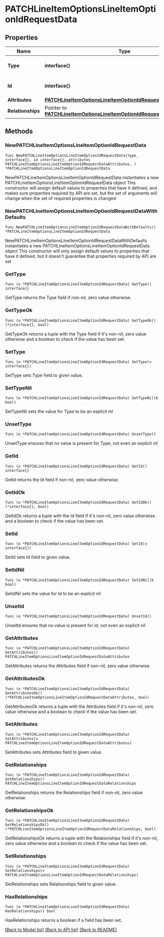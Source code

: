 # PATCHLineItemOptionsLineItemOptionIdRequestData

## Properties

Name | Type | Description | Notes
------------ | ------------- | ------------- | -------------
**Type** | **interface{}** | The resource&#39;s type | 
**Id** | **interface{}** | The resource&#39;s id | 
**Attributes** | [**PATCHLineItemOptionsLineItemOptionIdRequestDataAttributes**](PATCHLineItemOptionsLineItemOptionIdRequestDataAttributes.md) |  | 
**Relationships** | Pointer to [**PATCHLineItemOptionsLineItemOptionIdRequestDataRelationships**](PATCHLineItemOptionsLineItemOptionIdRequestDataRelationships.md) |  | [optional] 

## Methods

### NewPATCHLineItemOptionsLineItemOptionIdRequestData

`func NewPATCHLineItemOptionsLineItemOptionIdRequestData(type_ interface{}, id interface{}, attributes PATCHLineItemOptionsLineItemOptionIdRequestDataAttributes, ) *PATCHLineItemOptionsLineItemOptionIdRequestData`

NewPATCHLineItemOptionsLineItemOptionIdRequestData instantiates a new PATCHLineItemOptionsLineItemOptionIdRequestData object
This constructor will assign default values to properties that have it defined,
and makes sure properties required by API are set, but the set of arguments
will change when the set of required properties is changed

### NewPATCHLineItemOptionsLineItemOptionIdRequestDataWithDefaults

`func NewPATCHLineItemOptionsLineItemOptionIdRequestDataWithDefaults() *PATCHLineItemOptionsLineItemOptionIdRequestData`

NewPATCHLineItemOptionsLineItemOptionIdRequestDataWithDefaults instantiates a new PATCHLineItemOptionsLineItemOptionIdRequestData object
This constructor will only assign default values to properties that have it defined,
but it doesn't guarantee that properties required by API are set

### GetType

`func (o *PATCHLineItemOptionsLineItemOptionIdRequestData) GetType() interface{}`

GetType returns the Type field if non-nil, zero value otherwise.

### GetTypeOk

`func (o *PATCHLineItemOptionsLineItemOptionIdRequestData) GetTypeOk() (*interface{}, bool)`

GetTypeOk returns a tuple with the Type field if it's non-nil, zero value otherwise
and a boolean to check if the value has been set.

### SetType

`func (o *PATCHLineItemOptionsLineItemOptionIdRequestData) SetType(v interface{})`

SetType sets Type field to given value.


### SetTypeNil

`func (o *PATCHLineItemOptionsLineItemOptionIdRequestData) SetTypeNil(b bool)`

 SetTypeNil sets the value for Type to be an explicit nil

### UnsetType
`func (o *PATCHLineItemOptionsLineItemOptionIdRequestData) UnsetType()`

UnsetType ensures that no value is present for Type, not even an explicit nil
### GetId

`func (o *PATCHLineItemOptionsLineItemOptionIdRequestData) GetId() interface{}`

GetId returns the Id field if non-nil, zero value otherwise.

### GetIdOk

`func (o *PATCHLineItemOptionsLineItemOptionIdRequestData) GetIdOk() (*interface{}, bool)`

GetIdOk returns a tuple with the Id field if it's non-nil, zero value otherwise
and a boolean to check if the value has been set.

### SetId

`func (o *PATCHLineItemOptionsLineItemOptionIdRequestData) SetId(v interface{})`

SetId sets Id field to given value.


### SetIdNil

`func (o *PATCHLineItemOptionsLineItemOptionIdRequestData) SetIdNil(b bool)`

 SetIdNil sets the value for Id to be an explicit nil

### UnsetId
`func (o *PATCHLineItemOptionsLineItemOptionIdRequestData) UnsetId()`

UnsetId ensures that no value is present for Id, not even an explicit nil
### GetAttributes

`func (o *PATCHLineItemOptionsLineItemOptionIdRequestData) GetAttributes() PATCHLineItemOptionsLineItemOptionIdRequestDataAttributes`

GetAttributes returns the Attributes field if non-nil, zero value otherwise.

### GetAttributesOk

`func (o *PATCHLineItemOptionsLineItemOptionIdRequestData) GetAttributesOk() (*PATCHLineItemOptionsLineItemOptionIdRequestDataAttributes, bool)`

GetAttributesOk returns a tuple with the Attributes field if it's non-nil, zero value otherwise
and a boolean to check if the value has been set.

### SetAttributes

`func (o *PATCHLineItemOptionsLineItemOptionIdRequestData) SetAttributes(v PATCHLineItemOptionsLineItemOptionIdRequestDataAttributes)`

SetAttributes sets Attributes field to given value.


### GetRelationships

`func (o *PATCHLineItemOptionsLineItemOptionIdRequestData) GetRelationships() PATCHLineItemOptionsLineItemOptionIdRequestDataRelationships`

GetRelationships returns the Relationships field if non-nil, zero value otherwise.

### GetRelationshipsOk

`func (o *PATCHLineItemOptionsLineItemOptionIdRequestData) GetRelationshipsOk() (*PATCHLineItemOptionsLineItemOptionIdRequestDataRelationships, bool)`

GetRelationshipsOk returns a tuple with the Relationships field if it's non-nil, zero value otherwise
and a boolean to check if the value has been set.

### SetRelationships

`func (o *PATCHLineItemOptionsLineItemOptionIdRequestData) SetRelationships(v PATCHLineItemOptionsLineItemOptionIdRequestDataRelationships)`

SetRelationships sets Relationships field to given value.

### HasRelationships

`func (o *PATCHLineItemOptionsLineItemOptionIdRequestData) HasRelationships() bool`

HasRelationships returns a boolean if a field has been set.


[[Back to Model list]](../README.md#documentation-for-models) [[Back to API list]](../README.md#documentation-for-api-endpoints) [[Back to README]](../README.md)


